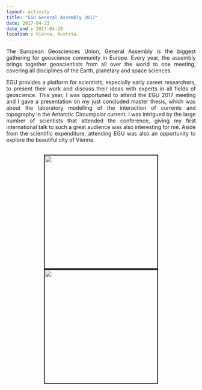 ```yaml
---
layout: activity
title: "EGU General Assembly 2017"
date: 2017-04-23
date_end : 2017-04-28
location : Vienna, Austria.
---
```


<p style='text-align: justify;'>
The European Geosciences Union, General Assembly is the biggest gathering for geoscience community in Europe. Every year, the assembly brings together geoscientists from all over the world to one meeting, covering all disciplines of the Earth, planetary and space sciences. </p>

<p style='text-align: justify;'>
EGU provides a platform for scientists, especially early career researchers, to present their work and discuss their ideas with experts in all fields of geoscience. This year, I was opportuned to attend the EGU 2017 meeting and I gave a presentation on my just concluded master thesis, which was about the laboratory modelling of the interaction of currents and topography in the Antarctic Circumpolar current. I was intrigued by the large number of scientists that attended the conference, giving my first international talk to such a great audience was also interesting for me. Aside from the scientific expenditure, attending EGU was also an opportunity to explore the beautiful city of Vienna. </p>

<br>
<!-- Add image -->
<center>
<img src="{{site.baseurl}}/img/activity_pics/2017_04_23_EGU_1.JPG" height="300" border="2"/> 
<img src="{{site.baseurl}}/img/activity_pics/2017_04_23_EGU_2.JPG" height="300" border="2"/> 
</center>
